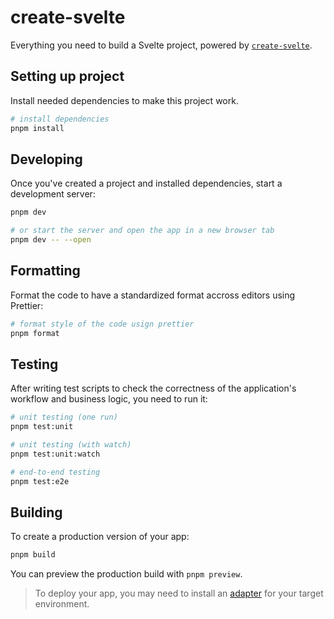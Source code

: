 # create-svelte

Everything you need to build a Svelte project, powered by [`create-svelte`](https://github.com/sveltejs/kit/tree/master/packages/create-svelte).

## Setting up project

Install needed dependencies to make this project work.

```bash
# install dependencies
pnpm install
```

## Developing

Once you've created a project and installed dependencies, start a development server:

```bash
pnpm dev

# or start the server and open the app in a new browser tab
pnpm dev -- --open
```

## Formatting

Format the code to have a standardized format accross editors using Prettier:

```bash
# format style of the code usign prettier
pnpm format
```

## Testing

After writing test scripts to check the correctness of the application's workflow and business logic, you need to run it:

```bash
# unit testing (one run)
pnpm test:unit

# unit testing (with watch)
pnpm test:unit:watch

# end-to-end testing
pnpm test:e2e
```

## Building

To create a production version of your app:

```bash
pnpm build
```

You can preview the production build with `pnpm preview`.

> To deploy your app, you may need to install an [adapter](https://kit.svelte.dev/docs/adapters) for your target environment.
